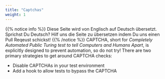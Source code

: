 ```yaml
---
title: "Captchas"
weight: 1
---
```


{{% notice info %}}
<i class="fas fa-language"></i> Diese Seite wird von Englisch 
auf Deutsch übersetzt. Sprichst Du Deutsch? Hilf uns die Seite 
zu übersetzen indem Du uns einen Pull Reqeust schickst!
 {{% /notice %}}
CAPTCHA, short for _Completely Automated Public Turing test
to tell Computers and Humans Apart_,
is explicitly designed to prevent automation, so do not try!
There are two primary strategies to get around CAPTCHA checks:

* Disable CAPTCHAs in your test environment
* Add a hook to allow tests to bypass the CAPTCHA
